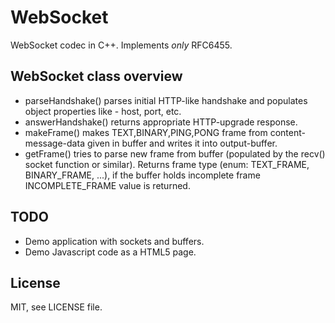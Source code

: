 WebSocket
=========

WebSocket codec in C++. Implements *only* RFC6455.

WebSocket class overview
---------
- parseHandshake() parses initial HTTP-like handshake and populates object properties like - host, port, etc.
- answerHandshake() returns appropriate HTTP-upgrade response.
- makeFrame() makes TEXT,BINARY,PING,PONG frame from content-message-data given in buffer and writes it into output-buffer.
- getFrame() tries to parse new frame from buffer (populated by the recv() socket function or similar). Returns frame type (enum: TEXT_FRAME, BINARY_FRAME, ...), if the buffer holds incomplete frame INCOMPLETE_FRAME value is returned.

TODO
---------
- Demo application with sockets and buffers.
- Demo Javascript code as a HTML5 page.

License
---------
MIT, see LICENSE file.
